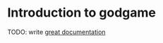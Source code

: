 # Introduction to godgame

TODO: write [great documentation](http://jacobian.org/writing/great-documentation/what-to-write/)
